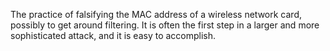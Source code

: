 The practice of falsifying the MAC address of a wireless network card, possibly to get around filtering. It is often the first step in a larger and more sophisticated attack, and it is easy to accomplish.